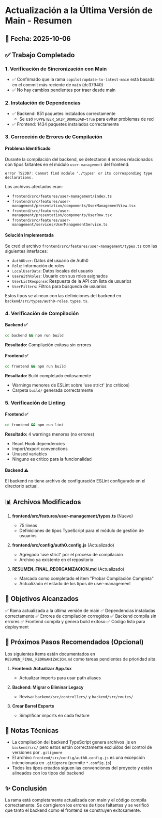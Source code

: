 # Actualización a la Última Versión de Main - Resumen

## 📅 Fecha: 2025-10-06

## ✅ Trabajo Completado

### 1. Verificación de Sincronización con Main
- ✅ Confirmado que la rama `copilot/update-to-latest-main` está basada en el commit más reciente de `main` (dc37940)
- ✅ No hay cambios pendientes por traer desde main

### 2. Instalación de Dependencias
- ✅ Backend: 851 paquetes instalados correctamente
  - Se usó `PUPPETEER_SKIP_DOWNLOAD=true` para evitar problemas de red
- ✅ Frontend: 1434 paquetes instalados correctamente

### 3. Corrección de Errores de Compilación

#### Problema Identificado
Durante la compilación del backend, se detectaron 4 errores relacionados con tipos faltantes en el módulo `user-management` del frontend:
```
error TS2307: Cannot find module './types' or its corresponding type declarations.
```

Los archivos afectados eran:
- `frontend/src/features/user-management/index.ts`
- `frontend/src/features/user-management/presentation/components/UserManagementView.tsx`
- `frontend/src/features/user-management/presentation/components/UserRow.tsx`
- `frontend/src/features/user-management/services/UserManagementService.ts`

#### Solución Implementada
Se creó el archivo `frontend/src/features/user-management/types.ts` con las siguientes interfaces:
- `Auth0User`: Datos del usuario de Auth0
- `Role`: Información de roles
- `LocalUserData`: Datos locales del usuario
- `UserWithRoles`: Usuario con sus roles asignados
- `UserListResponse`: Respuesta de la API con lista de usuarios
- `UserFilters`: Filtros para búsqueda de usuarios

Estos tipos se alinean con las definiciones del backend en `backend/src/types/auth0-roles.types.ts`.

### 4. Verificación de Compilación

#### Backend ✅
```bash
cd backend && npm run build
```
**Resultado:** Compilación exitosa sin errores

#### Frontend ✅
```bash
cd frontend && npm run build
```
**Resultado:** Build completado exitosamente
- Warnings menores de ESLint sobre 'use strict' (no críticos)
- Carpeta `build/` generada correctamente

### 5. Verificación de Linting

#### Frontend ✅
```bash
cd frontend && npm run lint
```
**Resultado:** 4 warnings menores (no errores)
- React Hook dependencies
- Import/export convenctions
- Unused variables
- Ninguno es crítico para la funcionalidad

#### Backend ⚠️
El backend no tiene archivo de configuración ESLint configurado en el directorio actual.

## 📊 Archivos Modificados

1. **frontend/src/features/user-management/types.ts** (Nuevo)
   - 75 líneas
   - Definiciones de tipos TypeScript para el módulo de gestión de usuarios

2. **frontend/src/config/auth0.config.js** (Actualizado)
   - Agregado 'use strict' por el proceso de compilación
   - Archivo ya existente en el repositorio

3. **RESUMEN_FINAL_REORGANIZACION.md** (Actualizado)
   - Marcado como completado el item "Probar Compilación Completa"
   - Actualizado el estado de los tipos de user-management

## 🎯 Objetivos Alcanzados

✅ Rama actualizada a la última versión de main
✅ Dependencias instaladas correctamente
✅ Errores de compilación corregidos
✅ Backend compila sin errores
✅ Frontend compila y genera build exitoso
✅ Código listo para deployment

## 🚀 Próximos Pasos Recomendados (Opcional)

Los siguientes items están documentados en `RESUMEN_FINAL_REORGANIZACION.md` como tareas pendientes de prioridad alta:

1. **Frontend: Actualizar App.tsx**
   - Actualizar imports para usar path aliases
   
2. **Backend: Migrar o Eliminar Legacy**
   - Revisar `backend/src/controllers/` y `backend/src/routes/`

3. **Crear Barrel Exports**
   - Simplificar imports en cada feature

## 📝 Notas Técnicas

- La compilación del backend TypeScript genera archivos .js en `backend/src/` pero estos están correctamente excluidos del control de versiones por `.gitignore`
- El archivo `frontend/src/config/auth0.config.js` es una excepción intencionada en `.gitignore` (permite `*.config.js`)
- Todos los tipos creados siguen las convenciones del proyecto y están alineados con los tipos del backend

## ✨ Conclusión

La rama está completamente actualizada con main y el código compila correctamente. Se corrigieron los errores de tipos faltantes y se verificó que tanto el backend como el frontend se construyen exitosamente.
